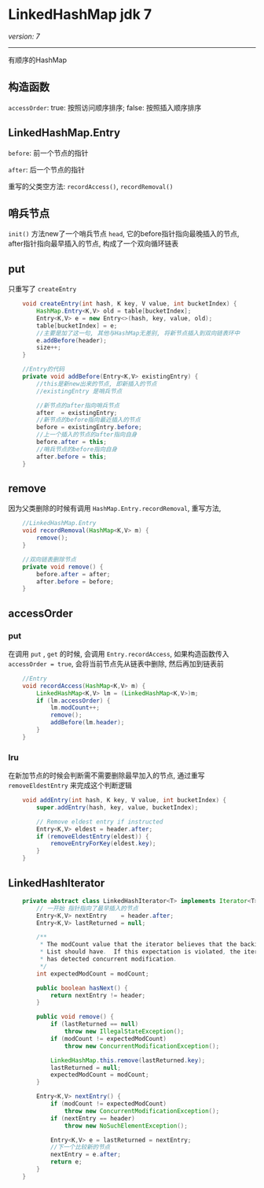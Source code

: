 # LinkedHashMap jdk 7
_version: 7_
___

有顺序的HashMap

## 构造函数

`accessOrder`: true: 按照访问顺序排序; false: 按照插入顺序排序

## LinkedHashMap.Entry

`before`: 前一个节点的指针

`after`: 后一个节点的指针

重写的父类空方法: `recordAccess()`, `recordRemoval()`

## 哨兵节点

`init()` 方法new了一个哨兵节点 `head`, 它的before指针指向最晚插入的节点, after指针指向最早插入的节点, 构成了一个双向循环链表

## put

只重写了 `createEntry`

```Java
    void createEntry(int hash, K key, V value, int bucketIndex) {
        HashMap.Entry<K,V> old = table[bucketIndex];
        Entry<K,V> e = new Entry<>(hash, key, value, old);
        table[bucketIndex] = e;
        //主要是加了这一句, 其他与HashMap无差别, 将新节点插入到双向链表环中
        e.addBefore(header);
        size++;
    }

    //Entry的代码
    private void addBefore(Entry<K,V> existingEntry) {
        //this是新new出来的节点, 即新插入的节点
        //existingEntry 是哨兵节点

        //新节点的after指向哨兵节点
        after  = existingEntry;
        //新节点的before指向最近插入的节点
        before = existingEntry.before;
        //上一个插入的节点的after指向自身
        before.after = this;
        //哨兵节点的before指向自身
        after.before = this;
    }
```

## remove

因为父类删除的时候有调用 `HashMap.Entry.recordRemoval`, 重写方法,

```Java
    //LinkedHashMap.Entry
    void recordRemoval(HashMap<K,V> m) {
        remove();
    }

    //双向链表删除节点
    private void remove() {
        before.after = after;
        after.before = before;
    }

```

## accessOrder

### put

在调用 `put` , `get` 的时候, 会调用 `Entry.recordAccess`, 如果构造函数传入 `accessOrder = true`, 会将当前节点先从链表中删除, 然后再加到链表前

```Java
    //Entry
    void recordAccess(HashMap<K,V> m) {
        LinkedHashMap<K,V> lm = (LinkedHashMap<K,V>)m;
        if (lm.accessOrder) {
            lm.modCount++;
            remove();
            addBefore(lm.header);
        }
    }
```

### lru

在新加节点的时候会判断需不需要删除最早加入的节点, 通过重写 `removeEldestEntry` 来完成这个判断逻辑

```Java
    void addEntry(int hash, K key, V value, int bucketIndex) {
        super.addEntry(hash, key, value, bucketIndex);

        // Remove eldest entry if instructed
        Entry<K,V> eldest = header.after;
        if (removeEldestEntry(eldest)) {
            removeEntryForKey(eldest.key);
        }
    }
```

## LinkedHashIterator

```Java
    private abstract class LinkedHashIterator<T> implements Iterator<T> {
        // 一开始 指针指向了最早插入的节点
        Entry<K,V> nextEntry    = header.after;
        Entry<K,V> lastReturned = null;

        /**
         * The modCount value that the iterator believes that the backing
         * List should have.  If this expectation is violated, the iterator
         * has detected concurrent modification.
         */
        int expectedModCount = modCount;

        public boolean hasNext() {
            return nextEntry != header;
        }

        public void remove() {
            if (lastReturned == null)
                throw new IllegalStateException();
            if (modCount != expectedModCount)
                throw new ConcurrentModificationException();

            LinkedHashMap.this.remove(lastReturned.key);
            lastReturned = null;
            expectedModCount = modCount;
        }

        Entry<K,V> nextEntry() {
            if (modCount != expectedModCount)
                throw new ConcurrentModificationException();
            if (nextEntry == header)
                throw new NoSuchElementException();

            Entry<K,V> e = lastReturned = nextEntry;
            //下一个比较新的节点
            nextEntry = e.after;
            return e;
        }
    }
```
